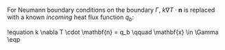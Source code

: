 For Neumann boundary conditions on the boundary $\Gamma$,
$k \nabla T \cdot \mathbf{n}$ is replaced with a known *incoming* heat flux function $q_b$:

!equation
k \nabla T \cdot \mathbf{n} = q_b \qquad \mathbf{x} \in \Gamma \eqp
